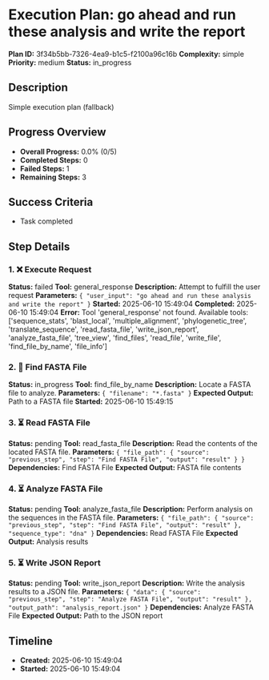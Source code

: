 # Execution Plan: go ahead and run these analysis and write the report

**Plan ID:** 3f34b5bb-7326-4ea9-b1c5-f2100a96c16b
**Complexity:** simple
**Priority:** medium
**Status:** in_progress

## Description
Simple execution plan (fallback)

## Progress Overview
- **Overall Progress:** 0.0% (0/5)
- **Completed Steps:** 0
- **Failed Steps:** 1
- **Remaining Steps:** 3

## Success Criteria
- Task completed

## Step Details

### 1. ❌ Execute Request

**Status:** failed
**Tool:** general_response
**Description:** Attempt to fulfill the user request
**Parameters:** `{
  "user_input": "go ahead and run these analysis and write the report"
}`
**Started:** 2025-06-10 15:49:04
**Completed:** 2025-06-10 15:49:04
**Error:** Tool 'general_response' not found. Available tools: ['sequence_stats', 'blast_local', 'multiple_alignment', 'phylogenetic_tree', 'translate_sequence', 'read_fasta_file', 'write_json_report', 'analyze_fasta_file', 'tree_view', 'find_files', 'read_file', 'write_file', 'find_file_by_name', 'file_info']

### 2. 🔄 Find FASTA File

**Status:** in_progress
**Tool:** find_file_by_name
**Description:** Locate a FASTA file to analyze.
**Parameters:** `{
  "filename": "*.fasta"
}`
**Expected Output:** Path to a FASTA file
**Started:** 2025-06-10 15:49:15

### 3. ⏳ Read FASTA File

**Status:** pending
**Tool:** read_fasta_file
**Description:** Read the contents of the located FASTA file.
**Parameters:** `{
  "file_path": {
    "source": "previous_step",
    "step": "Find FASTA File",
    "output": "result"
  }
}`
**Dependencies:** Find FASTA File
**Expected Output:** FASTA file contents

### 4. ⏳ Analyze FASTA File

**Status:** pending
**Tool:** analyze_fasta_file
**Description:** Perform analysis on the sequences in the FASTA file.
**Parameters:** `{
  "file_path": {
    "source": "previous_step",
    "step": "Find FASTA File",
    "output": "result"
  },
  "sequence_type": "dna"
}`
**Dependencies:** Read FASTA File
**Expected Output:** Analysis results

### 5. ⏳ Write JSON Report

**Status:** pending
**Tool:** write_json_report
**Description:** Write the analysis results to a JSON file.
**Parameters:** `{
  "data": {
    "source": "previous_step",
    "step": "Analyze FASTA File",
    "output": "result"
  },
  "output_path": "analysis_report.json"
}`
**Dependencies:** Analyze FASTA File
**Expected Output:** Path to the JSON report


## Timeline

- **Created:** 2025-06-10 15:49:04
- **Started:** 2025-06-10 15:49:04
